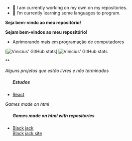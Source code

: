 - 🔭 I am currently working on my own on my repositories.
- 🌱 I’m currently learning some languages to program.

**Seja bem-vindo ao meu repositório!**

**Sejam bem-vindos ao meu repositório!**

- Aprimorando mais em programação de computadores


<div>
 
  [![Vinicius' GitHub stats](https://github-readme-stats.vercel.app/api?username=Sacimia)]
  ![Vinicius' GitHub stats](https://github-readme-stats.vercel.app/api?username=Sacimia&hide=contribs,prs)
  
</div>

**

*Alguns projetos que estão livres e não terminados*

<div>
   <div class="nav">
       <ul>
          <h5>Estudos</h5>
          <li>
            <a href="https://github.com/Sacimia/react-studies">React</a>
          </li>
       </ul>
   </div>
</div>

*Games made on html*
<div>
 <div class="nav">
  <ul>
   <h5>Games made on html with repositories</h5>
   <li><a href="https://github.com/Sacimia/blackjack">Black jack</a>
   <br>
    <a href="sacimia.github.io/blackjack/">Black jack site</a>
   </li> 
  </ul>
</div>
